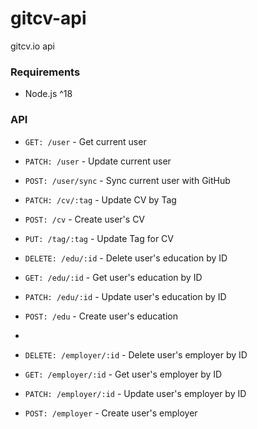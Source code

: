 # gitcv-api

gitcv.io api

### Requirements
- Node.js ^18


### API
 - `GET: /user` - Get current user
 - `PATCH: /user` - Update current user
 - `POST: /user/sync` - Sync current user with GitHub

 - `PATCH: /cv/:tag` - Update CV by Tag
 - `POST: /cv` - Create user's CV

 - `PUT: /tag/:tag` - Update Tag for CV

 - `DELETE: /edu/:id` - Delete user's education by ID
 - `GET: /edu/:id` - Get user's education by ID
 - `PATCH: /edu/:id` - Update user's education by ID
 - `POST: /edu` - Create user's education
 - 
 - `DELETE: /employer/:id` - Delete user's employer by ID
 - `GET: /employer/:id` - Get user's employer by ID
 - `PATCH: /employer/:id` - Update user's employer by ID
 - `POST: /employer` - Create user's employer
